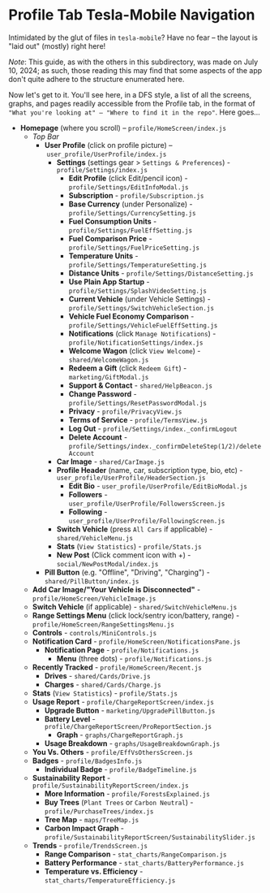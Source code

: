 # Profile Tab Tesla-Mobile Navigation

Intimidated by the glut of files in `tesla-mobile`? Have no fear – the layout is "laid out" (mostly) right here!

*Note*: This guide, as with the others in this subdirectory, was made on July 10, 2024; as such, those reading this may find that some aspects of the app don't quite adhere to the structure enumerated here.

Now let's get to it. You'll see here, in a DFS style, a list of all the screens, graphs, and pages readily accessible from the Profile tab, in the format of `"What you're looking at" – "Where to find it in the repo"`. Here goes...

- **Homepage** (where you scroll) – `profile/HomeScreen/index.js`
  - *Top Bar*
    - **User Profile** (click on profile picture) – `user_profile/UserProfile/index.js`
      - **Settings** (settings gear > `Settings & Preferences`) - `profile/Settings/index.js`
        - **Edit Profile** (click Edit/pencil icon) - `profile/Settings/EditInfoModal.js`
        - **Subscription** - `profile/Subscription.js`
        - **Base Currency** (under Personalize) - `profile/Settings/CurrencySetting.js`
        - **Fuel Consumption Units** - `profile/Settings/FuelEffSetting.js`
        - **Fuel Comparison Price** - `profile/Settings/FuelPriceSetting.js`
        - **Temperature Units** - `profile/Settings/TemperatureSetting.js`
        - **Distance Units** - `profile/Settings/DistanceSetting.js`
        - **Use Plain App Startup** - `profile/Settings/SplashVideoSetting.js`
        - **Current Vehicle** (under Vehicle Settings) - `profile/Settings/SwitchVehicleSection.js`
        - **Vehicle Fuel Economy Comparison** - `profile/Settings/VehicleFuelEffSetting.js`
        - **Notifications** (click `Manage Notifications`) - `profile/NotificationSettings/index.js`
        - **Welcome Wagon** (click `View Welcome`) - `shared/WelcomeWagon.js`
        - **Redeem a Gift** (click `Redeem Gift`) - `marketing/GiftModal.js`
        - **Support & Contact** - `shared/HelpBeacon.js`
        - **Change Password** - `profile/Settings/ResetPasswordModal.js`
        - **Privacy** - `profile/PrivacyView.js`
        - **Terms of Service** - `profile/TermsView.js`
        - **Log Out** - `profile/Settings/index._confirmLogout`
        - **Delete Account** - `profile/Settings/index._confirmDeleteStep(1/2)/deleteAccount`
      - **Car Image** - `shared/CarImage.js`
      - **Profile Header** (name, car, subscription type, bio, etc) - `user_profile/UserProfile/HeaderSection.js`
        - **Edit Bio** - `user_profile/UserProfile/EditBioModal.js`
        - **Followers** - `user_profile/UserProfile/FollowersScreen.js`
        - **Following** - `user_profile/UserProfile/FollowingScreen.js`
      - **Switch Vehicle** (press `All Cars` if applicable) - `shared/VehicleMenu.js`
      - **Stats** (`View Statistics`) - `profile/Stats.js`
      - **New Post** (Click comment icon with +) - `social/NewPostModal/index.js`
    - **Pill Button** (e.g. "Offline", "Driving", "Charging") - `shared/PillButton/index.js`
  - **Add Car Image/"Your Vehicle is Disconnected"** - `profile/HomeScreen/VehicleImage.js`
  - **Switch Vehicle** (if applicable) - `shared/SwitchVehicleMenu.js`
  - **Range Settings Menu** (click lock/sentry icon/battery, range) - `profile/HomeScreen/RangeSettingsMenu.js`
  - **Controls** - `controls/MiniControls.js`
  - **Notification Card** - `profile/HomeScreen/NotificationsPane.js`
    - **Notification Page** - `profile/Notifications.js`
      - **Menu** (three dots) - `profile/Notifications.js`
  - **Recently Tracked** - `profile/HomeScreen/Recent.js`
    - **Drives** - `shared/Cards/Drive.js`
    - **Charges** - `shared/Cards/Charge.js`
  - **Stats** (`View Statistics`) - `profile/Stats.js`
  - **Usage Report** - `profile/ChargeReportScreen/index.js`
    - **Upgrade Button** - `marketing/UpgradePillButton.js`
    - **Battery Level** - `profile/ChargeReportScreen/ProReportSection.js`
      - **Graph** - `graphs/ChargeReportGraph.js`
    - **Usage Breakdown** - `graphs/UsageBreakdownGraph.js`
  - **You Vs. Others** - `profile/EffVsOthersScreen.js`
  - **Badges** - `profile/BadgesInfo.js`
    - **Individual Badge** - `profile/BadgeTimeline.js`
  - **Sustainability Report** - `profile/SustainabilityReportScreen/index.js`
    - **More Information** - `profile/ForestsExplained.js`
    - **Buy Trees** (`Plant Trees` or `Carbon Neutral`) - `profile/PurchaseTrees/index.js`
    - **Tree Map** - `maps/TreeMap.js`
    - **Carbon Impact Graph** - `profile/SustainabilityReportScreen/SustainabilitySlider.js`
  - **Trends** - `profile/TrendsScreen.js`
    - **Range Comparison** - `stat_charts/RangeComparison.js`
    - **Battery Performance** - `stat_charts/BatteryPerformance.js`
    - **Temperature vs. Efficiency** - `stat_charts/TemperatureEfficiency.js`
